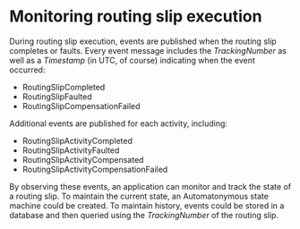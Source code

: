 # Monitoring routing slip execution

During routing slip execution, events are published when the routing slip completes or faults. Every event message includes the *TrackingNumber* as well as a *Timestamp* (in UTC, of course) indicating when the event occurred:

  * RoutingSlipCompleted
  * RoutingSlipFaulted
  * RoutingSlipCompensationFailed

Additional events are published for each activity, including:

  * RoutingSlipActivityCompleted
  * RoutingSlipActivityFaulted
  * RoutingSlipActivityCompensated
  * RoutingSlipActivityCompensationFailed

By observing these events, an application can monitor and track the state of a routing slip. To maintain the current state, an Automatonymous state machine could be created. To maintain history, events could be stored in a database and then queried using the *TrackingNumber* of the routing slip.

